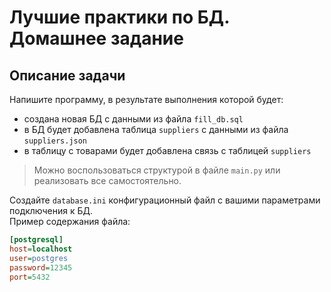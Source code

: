 # Лучшие практики по БД. Домашнее задание

## Описание задачи

Напишите программу, в результате выполнения которой будет:
- создана новая БД с данными из файла `fill_db.sql`
- в БД будет добавлена таблица `suppliers` с данными из файла `suppliers.json`
- в таблицу с товарами будет добавлена связь с таблицей `suppliers`

> Можно воспользоваться структурой в файле `main.py` или реализовать все самостоятельно.

Создайте `database.ini` конфигурационный файл с вашими параметрами подключения к БД.
</br>
Пример содержания файла:
```ini
[postgresql]
host=localhost
user=postgres
password=12345
port=5432
```